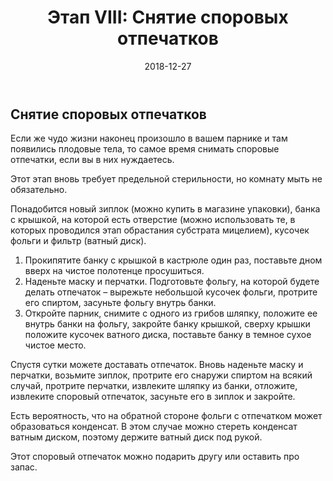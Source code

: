 ﻿---
layout: default
title:  "Этап VIII: Снятие споровых отпечатков"
date:   2018-12-27
categories: guide

---

## Снятие споровых отпечатков

Если же чудо жизни наконец произошло в вашем парнике и там появились плодовые тела, то самое время снимать споровые отпечатки, если вы в них нуждаетесь.

Этот этап вновь требует предельной стерильности, но комнату мыть не обязательно.

Понадобится новый зиплок (можно купить в магазине упаковки), банка с крышкой, на которой есть отверстие (можно использовать те, в которых проводился этап обрастания субстрата мицелием), кусочек фольги и фильтр (ватный диск).

1. Прокипятите банку с крышкой в кастрюле один раз, поставьте дном вверх на чистое полотенце просушиться.
2. Наденьте маску и перчатки. Подготовьте фольгу, на которой будете делать отпечаток – вырежьте небольшой кусочек фольги, протрите его спиртом, засуньте фольгу внутрь банки. 
3. Откройте парник, снимите с одного из грибов шляпку, положите ее внутрь банки на фольгу, закройте банку крышкой, сверху крышки положите кусочек ватного диска, поставьте банку в темное сухое чистое место.

Спустя сутки можете доставать отпечаток. Вновь наденьте маску и перчатки, возьмите зиплок, протрите его снаружи спиртом на всякий случай, протрите перчатки, извлеките шляпку из банки, отложите, извлеките споровый отпечаток, засуньте его в зиплок и закройте.

Есть вероятность, что на обратной стороне фольги с отпечатком может образоваться конденсат. В этом случае можно стереть конденсат ватным диском, поэтому держите ватный диск под рукой.

Этот споровый отпечаток можно подарить другу или оставить про запас.
